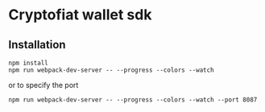 # Cryptofiat wallet sdk

## Installation

```
npm install
npm run webpack-dev-server -- --progress --colors --watch
```
or to specify the port
```
npm run webpack-dev-server -- --progress --colors --watch --port 8087

```
